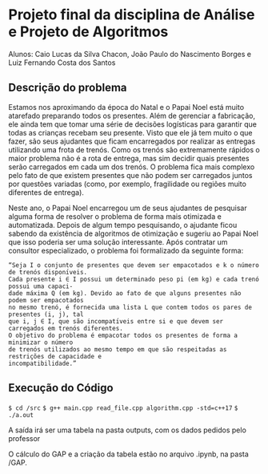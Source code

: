 # Projeto final da disciplina de Análise e Projeto de Algoritmos

Alunos: Caio Lucas da Silva Chacon, João Paulo do Nascimento Borges e Luiz Fernando Costa dos Santos

## Descrição do problema

Estamos nos aproximando da época do Natal e o Papai Noel está muito atarefado preparando todos os presentes. Além de gerenciar a fabricação, ele ainda tem que tomar uma série de decisões logı́sticas para garantir que todas as crianças recebam seu presente. Visto que ele já tem muito o que fazer, são seus ajudantes que ficam encarregados por realizar as entregas utilizando uma frota de trenós. Como os trenós são extremamente rápidos o maior problema não é a rota de entrega, mas sim decidir quais presentes serão carregados em cada um dos trenós. O problema fica mais complexo pelo fato de que existem presentes que não podem ser carregados juntos por questões variadas (como, por exemplo, fragilidade ou regiões muito diferentes de entrega).

Neste ano, o Papai Noel encarregou um de seus ajudantes de pesquisar alguma forma de resolver o problema de forma mais otimizada e automatizada. Depois de algum tempo pesquisando, o ajudante ficou sabendo da existência de algoritmos de otimização e sugeriu ao Papai Noel que isso poderia ser uma solução interessante. Após contratar um consultor especializado, o problema foi formalizado da seguinte forma:


    “Seja I o conjunto de presentes que devem ser empacotados e k o número de trenós disponı́veis.
    Cada presente i ∈ I possui um determinado peso pi (em kg) e cada trenó possui uma capaci-
    dade máxima Q (em kg). Devido ao fato de que alguns presentes não podem ser empacotados
    no mesmo trenó, é fornecida uma lista L que contem todos os pares de presentes (i, j), tal
    que i, j ∈ I, que são incompatı́veis entre si e que devem ser carregados em trenós diferentes.
    O objetivo do problema é empacotar todos os presentes de forma a minimizar o número
    de trenós utilizados ao mesmo tempo em que são respeitadas as restrições de capacidade e
    incompatibilidade.”

## Execução do Código

`$ cd /src`
`$ g++ main.cpp read_file.cpp algorithm.cpp -std=c++17`
`$ ./a.out`

A saída irá ser uma tabela na pasta outputs, com os dados pedidos pelo professor

O cálculo do GAP e a criação da tabela estão no arquivo .ipynb, na pasta /GAP.
